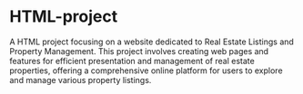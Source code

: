 # HTML-project
A HTML project focusing on a website dedicated to Real Estate Listings and Property Management. This project involves creating web pages and features for efficient presentation and management of real estate properties, offering a comprehensive online platform for users to explore and manage various property listings.
